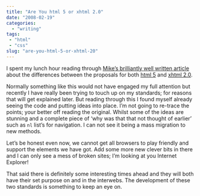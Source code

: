 ```yaml
---
title: "Are You html 5 or xhtml 2.0"
date: "2008-02-19"
categories: 
  - "writing"
tags:
 - "html"
 - "css"
slug: "are-you-html-5-or-xhtml-20"
---
```


I spent my lunch hour reading through [Mike’s brilliantly well written article](https://immike.net/blog/2008/02/06/xhtml-2-vs-html-5/) about the differences between the proposals for both [html 5](https://www.w3.org/html/wg/html5/) and [xhtml 2.0](https://www.w3.org/TR/xhtml2/). 

Normally something like this would not have engaged my full attention but recently I have really been trying to touch up on my standards; for reasons that will get explained later. But reading through this I found myself already seeing the code and putting ideas into place. I’m not going to re-trace the points; your better off reading the original. Whilst some of the ideas are stunning and a complete piece of ‘why was that that not thought of earlier’ such as `nl` list’s for navigation. I can not see it being a mass migration to new methods.

Let’s be honest even now, we cannot get all browsers to play friendly and support the elements we have got. Add some more new clever bits in there and I can only see a mess of broken sites; I’m looking at you Internet Explorer! 

That said there is definitely some interesting times ahead and they will both have their set purpose on and in the interwebs. The development of these two standards is something to keep an eye on.
